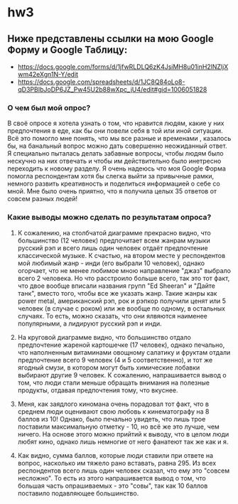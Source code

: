# hw3

## Ниже представлены ссылки на мою Google Форму и Google Таблицу:

* https://docs.google.com/forms/d/1jfwRLDLQ6zK4JsiMH8u01inH2lNZljXwm42eXgn1N-Y/edit
* https://docs.google.com/spreadsheets/d/1JC8Q84oLo8-qD3PBIbJoDP6JZ_Pw45U2b88wXpc_jU4/edit#gid=1006051828

### О чем был мой опрос?

В своё опросе я хотела узнать о том, что нравится людям, какие у них предпочтения в еде, как бы они повели себя в той или иной ситуации. Всё это помогло мне понять, что мы все разные и временами , казалось бы, на банальный вопрос можно дать совершенно неожиданный ответ. Я специально пыталась делать забавные вопросы, чтобы людям было нескучно на них отвечать и чтобы им действительно было инетресно переходить к новому разделу. Я очень надеюсь что моя Google Форма помогла респондентам хотя бы слегка выйти за привычные рамки, немного развить креативность и поделиться информацией о себе со мной. Мне было очень приятно, что я получила целых 35 ответов от совсем разных людей!  

### Какие выводы можно сделать по результатам опроса?

1. К сожалению, на столбчатой диаграмме прекрасно видно, что большинство (12 человек) предпочитает всем жанрам музыки русский рэп и всего лишь один человек отдаёт предпочтение классической музыке. К счастью, на втором месте у респондентов мой любимый жанр - инди (его выбрали 10 человек), однако огорчает, что не менее любимое мною направление "джаз" выбрало всего 2 человека. Но что расстроило больше всего, так это тот факт, что двое вообще вписали названия групп "Ed Sheeran" и "Дайте танк", вместо того, чтобы все же указать  жанр. Такие жанры как power metal, американский рэп, рок и рэпкор получили ценят или 5 человек (в случае с роком) или же вообще по одному, в остальных случаях. То есть, можно сказать, что они ялвяются наименее популярными, а лидируют русский рэп и инди.

2. На круговой диаграмме видно, что большинство отдало предпочтение жареной картошечке (17 человек), однако печально, что наполненным витаминами овощному салатику и фруктам отдали предпочтение всего 9 человек (4 и 5 соответственно), и тот же ягодный смузи, в котором могут быть химические лобавки выбирают другие 9 человек. К сожалению, напрашивается вывод о том, что люди стали меньше обращать внимания на полезные продукты, отдавая предпочтения тому, что вкуснее.

3. Меня, как заядлого киномана очень порадовал тот факт, что в среднем люди оценивают свою любовь к кинематографу на 8 баллов из 10! Однако, было печально увидеть, что лишь трое поставили максимальную отметку - 10, но всё же это лучше, чем ничего. На основе этого можно прийтий к выводу, что в целом люди любят кино, однако лишь немногие от него фанатеют так же как и я.

4. Как видно, сумма баллов, которые люди ставили при ответе на вопрос, насколько им тяжело рано вставать, равна 295. Из всех респондентов всего лишь один человек сказал, что ему это "совсем несложно". То есть из этого напрашивается вывод о том, что большая часть опрашиваемых - это "совы", так как 10 баллов поставило подавляющее большинство.
